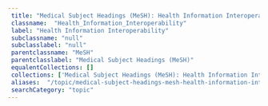 ```yaml
--- 
 title: "Medical Subject Headings (MeSH): Health Information Interoperability" 
 classname:  "Health_Information_Interoperability" 
 label: "Health Information Interoperability" 
 subclassname: "null" 
 subclasslabel: "null" 
 parentclassname: "MeSH" 
 parentclasslabel: "Medical Subject Headings (MeSH)" 
 equalentCollections: [] 
 collections: ['Medical Subject Headings (MeSH): Health Information Interoperability']
 aliases:  "/topic/medical-subject-headings-mesh-health-information-interoperability"  
 searchCategory: "topic" 
---
```

